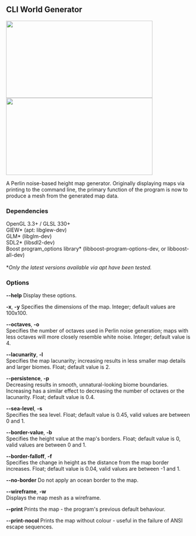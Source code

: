 ## CLI World Generator
<img src="https://i.imgur.com/4TUrKIH.jpg" width=400 height=210><img src="https://i.imgur.com/sDqgUzr.jpg" width=400 height=210>

A Perlin noise-based height map generator. Originally displaying maps via printing to the command line, the primary function of the program is now to produce a mesh from the generated map data.


### Dependencies
OpenGL 3.3+ / GLSL 330+<br>
GlEW\* (apt: libglew-dev)<br>
GLM\* (libglm-dev)<br>
SDL2\* (libsdl2-dev)<br>
Boost program\_options library\* (libboost-program-options-dev, or libboost-all-dev)<br>
<br>
\**Only the latest versions available via apt have been tested.*<br>


### Options
<b>--help</b>
Display these options.

<b>-x</b>, <b>-y</b>
Specifies the dimensions of the map. Integer; default values are 100x100.

<b>--octaves</b>, <b>-o</b><br>
Specifies the number of octaves used in Perlin noise generation; maps with less octaves will more closely resemble white noise. Integer; default value is 4.

<b>--lacunarity</b>, <b>-l</b><br>
Specifies the map lacunarity; increasing results in less smaller map details and larger biomes. Float; default value is 2.

<b>--persistence</b>, <b>-p</b><br>
Decreasing results in smooth, unnatural-looking biome boundaries. Increasing has a similar effect to decreasing the number of octaves or the lacunarity. Float; default value is 0.4.

<b>--sea-level</b>, <b>-s</b><br>
Specifies the sea level. Float; default value is 0.45, valid values are between 0 and 1.

<b>--border-value</b>, <b>-b</b><br>
Specifies the height value at the map's borders. Float; default value is 0, valid values are between 0 and 1.

<b>--border-falloff</b>, <b>-f</b><br>
Specifies the change in height as the distance from the map border increases. Float; default value is 0.04, valid values are between -1 and 1.

<b>--no-border</b>
Do not apply an ocean border to the map.

<b>--wireframe</b>, <b>-w</b><br>
Displays the map mesh as a wireframe.

<b>--print</b>
Prints the map - the program's previous default behaviour.

<b>--print-nocol</b>
Prints the map without colour - useful in the failure of ANSI escape sequences.
